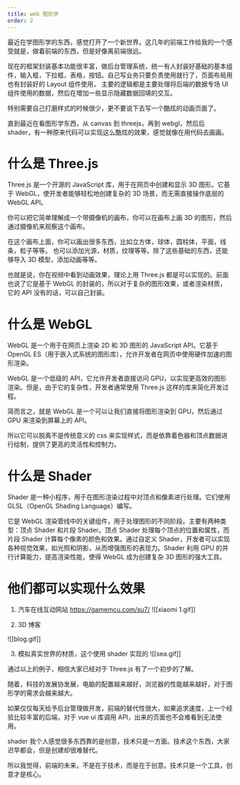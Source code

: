 ```yaml
---
title: web 图形学
order: 2
---
```


最近在学图形学的东西，感觉打开了一个新世界。这几年的前端工作给我的一个感受就是，做着前端的东西，但是好像离前端很远。

现在的框架封装基本功能很丰富，做后台管理系统，统一有人封装好基础的基本组件，输入框，下拉框，表格，按钮。自己写业务只要负责使用就行了，页面布局用也有封装好的 Layout 组件使用，
主要的逻辑都是主要处理将后端的数据专场 UI 组件使用的数据，然后在增加一些显示隐藏数据回填的交互。

特别需要自己打磨样式的时候很少，更不要说下去写一个酷炫的动画页面了。

直到最近在看图形学东西，从 canvas 到 threejs，再到 webgl，然后后 shader，有一种原来代码可以实现这么酷炫的效果，感觉就像在用代码去画画。

# 什么是 Three.js

Three.js 是一个开源的 JavaScript 库，用于在网页中创建和显示 3D 图形。它基于 WebGL，使开发者能够轻松地创建复杂的 3D 场景，而无需直接操作底层的 WebGL API。

你可以把它简单理解成一个带摄像机的画布，你可以在画布上画 3D 的图形，然后通过摄像机来观察这个画布。

在这个画布上面，你可以画出很多东西，比如立方体，球体，圆柱体，平面，线条，粒子等等。
也可以添加光源，材质，纹理等等。除了这些基础的东西，还能够导入 3D 模型，添加动画等等。

也就是说，你在视频中看到动画效果，理论上用 Three.js 都是可以实现的。前面也说了它是基于 WebGL 的封装的，所以对于复杂的图形效果，或者渲染材质，它的 API 没有的话，可以自己封装。

# 什么是 WebGL

WebGL 是一个用于在网页上渲染 2D 和 3D 图形的 JavaScript API。它基于 OpenGL ES（用于嵌入式系统的图形库），允许开发者在网页中使用硬件加速的图形渲染。

WebGL 是一个低级的 API，它允许开发者直接访问 GPU，以实现更高效的图形渲染。但是，由于它的复杂性，开发者通常使用 Three.js 这样的库来简化开发过程。

简而言之，就是 WebGL 是一个可以让我们直接将图形渲染到 GPU，然后通过 GPU 来渲染到屏幕上的 API。

所以它可以脱离不是传统意义的 css 来实现样式，而是依靠着色器和顶点数据进行绘制，提供了更高的灵活性和控制力。

# 什么是 Shader

Shader 是一种小程序，用于在图形渲染过程中对顶点和像素进行处理。它们使用 GLSL（OpenGL Shading Language）编写。

它是 WebGL 渲染管线中的关键组件，用于处理图形的不同阶段。主要有两种类型：顶点 Shader 和片段 Shader。顶点 Shader 处理每个顶点的位置和属性，而片段 Shader 计算每个像素的颜色和效果。通过自定义 Shader，开发者可以实现各种视觉效果，如光照和阴影，从而增强图形的表现力。Shader 利用 GPU 的并行计算能力，提高渲染性能，使得 WebGL 成为创建复杂 3D 图形的强大工具。

# 他们都可以实现什么效果

1. 汽车在线互动网站
   https://gamemcu.com/su7/
   ![[xiaomi 1.gif]]

2. 3D 博客

![[blog.gif]]

3. 模拟真实世界的材质，这个使用 shader 实现的
   ![[sea.gif]]

通过以上的例子，相信大家已经对于 Three.js 有了一个初步的了解。

随着，科技的发展协发展，电脑的配置越来越好，浏览器的性能越来越好，对于图形学的需求会越来越大。

如果仅仅每天给予后台管理做开发，前端的替代性很大，如果追求速度，上一个经验比较丰富的后端，对于 vue ui 库调用 API，出来的页面也不会难看到无法使用。

shader 我个人感觉很多东西靠的是创意，技术只是一方面。技术这个东西，大家迟早都会，但是创建却很难替代。

所以我觉得，前端的未来，不是在于技术，而是在于创意。技术只是一个工具，创意才是核心。
